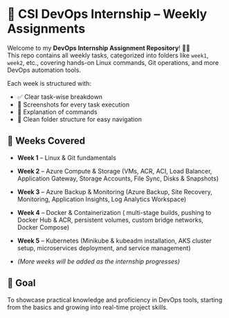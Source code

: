 # 🚀 CSI DevOps Internship – Weekly Assignments

Welcome to my **DevOps Internship Assignment Repository**! 👨‍💻  
This repo contains all weekly tasks, categorized into folders like `week1`, `week2`, etc., covering hands-on Linux commands, Git operations, and more DevOps automation tools.

Each week is structured with:
- ✅ Clear task-wise breakdown
- 📸 Screenshots for every task execution
- 🧾 Explanation of commands
- 📂 Clean folder structure for easy navigation

## 📌 Weeks Covered

- **Week 1** – Linux & Git fundamentals
- **Week 2** – Azure Compute & Storage (VMs, ACR, ACI, Load Balancer, Application Gateway, Storage Accounts, File Sync, Disks & Snapshots)
- **Week 3** – Azure Backup & Monitoring (Azure Backup, Site Recovery, Monitoring, Application Insights, Log Analytics Workspace)
- **Week 4** – Docker & Containerization ( multi-stage builds, pushing to Docker Hub & ACR, persistent volumes, custom bridge networks, Docker Compose)
- **Week 5** – Kubernetes (Minikube & kubeadm installation, AKS cluster setup, microservices deployment, and service management)

- *(More weeks will be added as the internship progresses)*



## 🧠 Goal

To showcase practical knowledge and proficiency in DevOps tools, starting from the basics and growing into real-time project skills.
